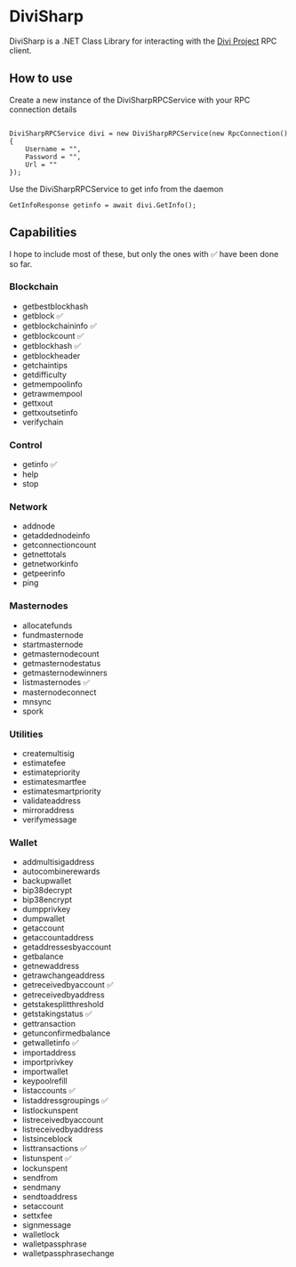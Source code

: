 ﻿# DiviSharp

DiviSharp is a .NET Class Library for interacting with the [Divi Project](https://diviproject.org/) RPC client.

## How to use

Create a new instance of the DiviSharpRPCService with your RPC connection details

```

DiviSharpRPCService divi = new DiviSharpRPCService(new RpcConnection()
{
    Username = "",
    Password = "",
    Url = ""
});

```

Use the DiviSharpRPCService to get info from the daemon
```
GetInfoResponse getinfo = await divi.GetInfo();
```

## Capabilities

I hope to include most of these, but only the ones with ✅ have been done so far.

### Blockchain

* getbestblockhash 
* getblock ✅
* getblockchaininfo	✅
* getblockcount	✅
* getblockhash	✅
* getblockheader
* getchaintips
* getdifficulty
* getmempoolinfo
* getrawmempool
* gettxout
* gettxoutsetinfo
* verifychain

### Control

* getinfo ✅
* help
* stop

### Network

* addnode
* getaddednodeinfo
* getconnectioncount
* getnettotals
* getnetworkinfo
* getpeerinfo
* ping

### Masternodes

* allocatefunds
* fundmasternode
* startmasternode
* getmasternodecount
* getmasternodestatus
* getmasternodewinners
* listmasternodes ✅
* masternodeconnect
* mnsync
* spork

### Utilities

* createmultisig
* estimatefee
* estimatepriority
* estimatesmartfee
* estimatesmartpriority
* validateaddress
* mirroraddress
* verifymessage

### Wallet

* addmultisigaddress
* autocombinerewards
* backupwallet
* bip38decrypt
* bip38encrypt
* dumpprivkey
* dumpwallet
* getaccount
* getaccountaddress
* getaddressesbyaccount      
* getbalance
* getnewaddress
* getrawchangeaddress
* getreceivedbyaccount ✅
* getreceivedbyaddress
* getstakesplitthreshold
* getstakingstatus ✅
* gettransaction
* getunconfirmedbalance
* getwalletinfo ✅
* importaddress
* importprivkey
* importwallet
* keypoolrefill
* listaccounts ✅
* listaddressgroupings ✅
* listlockunspent
* listreceivedbyaccount
* listreceivedbyaddress
* listsinceblock
* listtransactions ✅
* listunspent ✅
* lockunspent
* sendfrom
* sendmany
* sendtoaddress
* setaccount
* settxfee
* signmessage
* walletlock
* walletpassphrase
* walletpassphrasechange